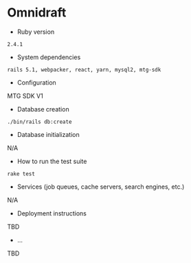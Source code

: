# Omnidraft

* Ruby version

`2.4.1`

* System dependencies

`rails 5.1, webpacker, react, yarn, mysql2, mtg-sdk`

* Configuration

MTG SDK V1

* Database creation

`./bin/rails db:create`

* Database initialization

N/A

* How to run the test suite

`rake test`

* Services (job queues, cache servers, search engines, etc.)

N/A

* Deployment instructions

TBD

* ...

TBD
